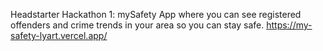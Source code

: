 Headstarter Hackathon 1: mySafety
App where you can see registered offenders and crime trends in your area so you can stay safe.
https://my-safety-lyart.vercel.app/
